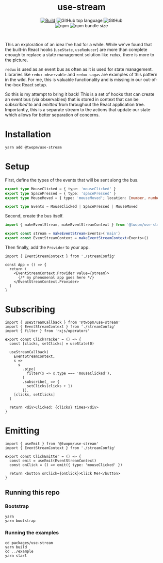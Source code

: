 <h1 align="center">use-stream</h1>

<p align="center">
  <a href="https://github.com/bfollington/use-stream/actions?query=workflow%3A%22Build%22"><img alt="Build" src="https://github.com/bfollington/restack/workflows/Build/badge.svg"></a>
<img alt="GitHub top language" src="https://img.shields.io/github/languages/top/bfollington/use-stream">
<img alt="GitHub" src="https://img.shields.io/github/license/bfollington/use-stream">

<br>
  <img alt="npm" src="https://img.shields.io/npm/v/@twopm/use-stream">
<img alt="npm bundle size" src="https://img.shields.io/bundlephobia/min/@twopm/use-stream">

</p><br>

This an exploration of an idea I've had for a while. While we've found that the built-in React hooks (`useState`, `useReducer`) are more than complete enough to replace a state management solution like `redux`, there is more to the picture.

`redux` is used as an event bus as often as it is used for state management. Libraries like `redux-observable` and `redux-sagas` are examples of this pattern in the wild. For me, this is valuable functionality and is missing in our out-of-the-box React setup.

So this is my attempt to bring it back! This is a set of hooks that can create an event bus (via observables) that is stored in context that can be *subscribed* to and *emitted* from throughout the React application tree. Importantly, this is a separate stream to the actions that update our state which allows for better separation of concerns.

# Installation

```
yarn add @twopm/use-stream
```

# Setup

First, define the types of the events that will be sent along the bus.

```ts
export type MouseClicked = { type: 'mouseClicked' }
export type SpacePressed = { type: 'spacePressed' }
export type MouseMoved = { type: 'mouseMoved'; location: [number, number] }

export type Events = MouseClicked | SpacePressed | MouseMoved
```

Second, create the bus itself.

```ts
import { makeEventStream, makeEventStreamContext } from '@twopm/use-stream'

export const stream = makeEventStream<Events>('main')
export const EventStreamContext = makeEventStreamContext<Events>()
```

Then finally, add the `Provider` to your app.

```tsx
import { EventStreamContext } from './streamConfig'

const App = () => {
  return (
    <EventStreamContext.Provider value={stream}>
      {/* my phenomenal app goes here */}
    </EventStreamContext.Provider>
  )
}
```

# Subscribing

```tsx
import { useStreamCallback } from '@twopm/use-stream'
import { EventStreamContext } from './streamConfig'
import { filter } from 'rxjs/operators'

export const ClickTracker = () => {
  const [clicks, setClicks] = useState(0)

  useStreamCallback(
    EventStreamContext,
    s =>
      s
        .pipe(
          filter(x => x.type === 'mouseClicked'),
        )
        .subscribe(_ => {
          setClicks(clicks + 1)
        }),
    [clicks, setClicks]
  )

  return <div>Clicked: {clicks} times</div>
}

```

# Emitting

```tsx
import { useEmit } from '@twopm/use-stream'
import { EventStreamContext } from './streamConfig'

export const ClickEmitter = () => {
  const emit = useEmit(EventStreamContext)
  const onClick = () => emit({ type: 'mouseClicked' })

  return <button onClick={onClick}>Click Me!</button>
}

```

## Running this repo

### Bootstrap

```
yarn
yarn bootstrap
```

### Running the examples

```
cd packages/use-stream
yarn build
cd ../example
yarn start
```
